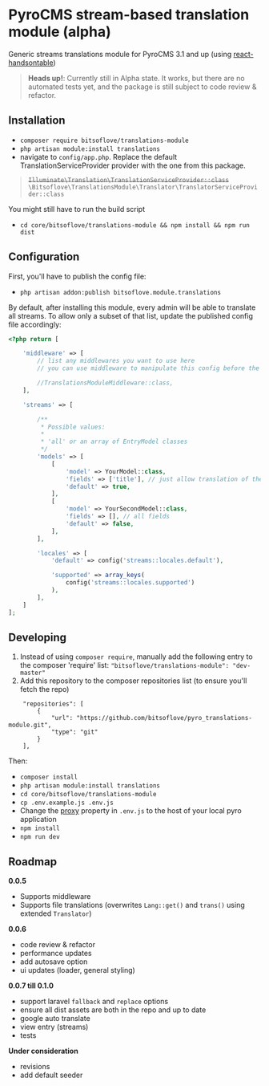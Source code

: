 # PyroCMS stream-based translation module (alpha)
Generic streams translations module for PyroCMS 3.1 and up
(using [react-handsontable](https://github.com/handsontable/react-handsontable))

> **Heads up!**: Currently still in Alpha state. It works, but there are no automated tests yet, and the package is still subject to code review & refactor.

## Installation

- `composer require bitsoflove/translations-module`
- `php artisan module:install translations`
- navigate to `config/app.php`. Replace the default TranslationServiceProvider provider with the one from this package.

> ~~`Illuminate\Translation\TranslationServiceProvider::class`~~
> `\Bitsoflove\TranslationsModule\Translator\TranslatorServiceProvider::class`

You might still have to run the build script

- `cd core/bitsoflove/translations-module && npm install && npm run dist`

## Configuration

First, you'll have to publish the config file:
- `php artisan addon:publish bitsoflove.module.translations`

By default, after installing this module, every admin will be able to translate all streams.
To allow only a subset of that list, update the published config file accordingly:

```php
<?php return [

    'middleware' => [
        // list any middlewares you want to use here
        // you can use middleware to manipulate this config before the page gets rendered

        //TranslationsModuleMiddleware::class,
    ],

    'streams' => [

        /**
         * Possible values:
         *
         * 'all' or an array of EntryModel classes
         */
        'models' => [
            [
                'model' => YourModel::class,
                'fields' => ['title'], // just allow translation of the title field
                'default' => true,
            ],
            [
                'model' => YourSecondModel::class,
                'fields' => [], // all fields
                'default' => false,
            ],
        ],

        'locales' => [
            'default' => config('streams::locales.default'),

            'supported' => array_keys(
                config('streams::locales.supported')
            ),
        ],
    ]
];
```
## Developing
1. Instead of using `composer require`, manually add the following entry to the composer 'require' list: `"bitsoflove/translations-module": "dev-master"`
2. Add this repository to the composer repositories list (to ensure you'll fetch the repo)
```
    "repositories": [
        {
            "url": "https://github.com/bitsoflove/pyro_translations-module.git",
            "type": "git"
        }
    ],
```

Then:
- `composer install`
- `php artisan module:install translations`
- `cd core/bitsoflove/translations-module`
- `cp .env.example.js .env.js`
- Change the [proxy](https://github.com/bitsoflove/pyro_translations-module/blob/master/.env.example.js#L4) property in `.env.js` to the host of your local pyro application
- `npm install`
- `npm run dev`

## Roadmap


**0.0.5**

- Supports middleware
- Supports file translations (overwrites `Lang::get()` and `trans()` using extended `Translator`)

**0.0.6**
- code review & refactor
- performance updates
- add autosave option
- ui updates (loader, general styling)

**0.0.7 till 0.1.0**

- support laravel `fallback` and `replace` options
- ensure all dist assets are both in the repo and up to date
- google auto translate
- view entry (streams)
- tests

**Under consideration**

- revisions
- add default seeder
